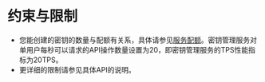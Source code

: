# 约束与限制<a name="dew_02_0053"></a>

-   您能创建的密钥的数量与配额有关系，具体请参见[服务配额](https://support.huaweicloud.com/dew_faq/dew_01_0118.html)。密钥管理服务对单用户每秒可以请求的API操作数量设置为20，即密钥管理服务的TPS性能指标为20TPS。
-   更详细的限制请参见具体API的说明。

